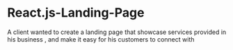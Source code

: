 # React.js-Landing-Page
A client wanted to create a landing page that showcase services provided in his business , and make it easy for his customers to connect with  
